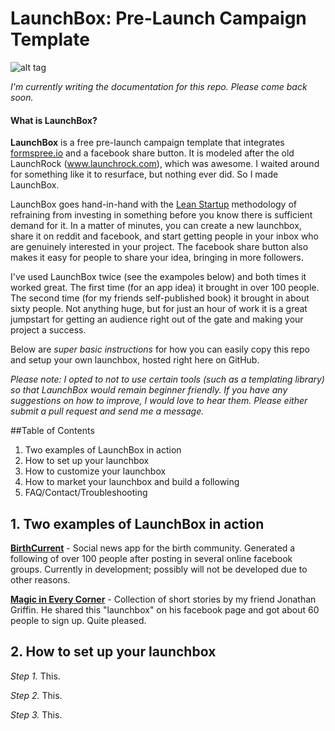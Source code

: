 # LaunchBox: Pre-Launch Campaign Template
![alt tag](http://i.imgur.com/K4sId2g.gif)

*I'm currently writing the documentation for this repo. Please come back soon.*

#### What is LaunchBox?
**LaunchBox** is a free pre-launch campaign template that integrates [formspree.io](https://formspree.io) and a facebook share button. It is modeled after the old LaunchRock (www.launchrock.com), which was awesome. I waited around for something like it to resurface, but nothing ever did. So I made LaunchBox.

LaunchBox goes hand-in-hand with the [Lean Startup](https://en.wikipedia.org/wiki/Lean_startup) methodology of refraining from investing in something before you know there is sufficient demand for it. In a matter of minutes, you can create a new launchbox, share it on reddit and facebook, and start getting people in your inbox who are genuinely interested in your project. The facebook share button also makes it easy for people to share your idea, bringing in more followers.

I've used LaunchBox twice (see the exampoles below) and both times it worked great. The first time (for an app idea) it brought in over 100 people. The second time (for my friends self-published book) it brought in about sixty people. Not anything huge, but for just an hour of work it is a great jumpstart for getting an audience right out of the gate and making your project a success.

Below are *super basic instructions* for how you can easily copy this repo and setup your own launchbox, hosted right here on GitHub.

*Please note: I opted to not to use certain tools (such as a templating library) so that LaunchBox would remain beginner friendly. If you have any suggestions on how to improve, I would love to hear them. Please either submit a pull request and send me a message.*

##Table of Contents
1. Two examples of LaunchBox in action
2. How to set up your launchbox
3. How to customize your launchbox
4. How to market your launchbox and build a following
5. FAQ/Contact/Troubleshooting

## 1. Two examples of LaunchBox in action
**[BirthCurrent](www.birthcurrent.com)** - Social news app for the birth community. Generated a following of over 100 people after posting in several online facebook groups. Currently in development; possibly will not be developed due to other reasons.

**[Magic in Every Corner](www.magicineverycorner.com)** - Collection of short stories by my friend Jonathan Griffin. He shared this "launchbox" on his facebook page and got about 60 people to sign up. Quite pleased.

## 2. How to set up your launchbox

*Step 1.* This.

*Step 2.* This.

*Step 3.* This.

